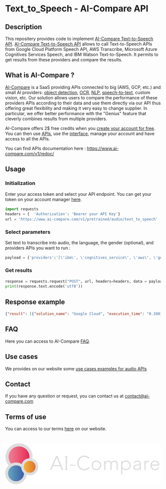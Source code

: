 # Text_to_Speech - AI-Compare API
## Description
This repositery provides code to implement [AI-Compare Text-to-Speech API](https://www.ai-compare.com/audio_apis/text_to_speech). [AI-Compare Text-to-Speech API](https://www.ai-compare.com/audio_apis/text_to_speech) allows to call Text-to-Speech APIs from Google Cloud Platform Speech API, AWS Transcribe, Microsoft Azure Cognitives Services Speech, and IBM Watson Text-to-Speech. It permits to get results from these providers and compare the results.

## What is AI-Compare ?
[AI-Compare](https://www.ai-compare.com/) is a SaaS providing APIs connected to big (AWS, GCP, etc.) and small AI providers: [object detection](https://www.ai-compare.com/vision_apis/object_detection), [OCR](https://www.ai-compare.com/vision_apis/ocr), [NLP](https://www.ai-compare.com/text_apis/sentiment_analysis/), [speech-to-text](https://www.ai-compare.com/audio_apis/speech_recognition), custom vision, etc. Our solution allows users to compare the performance of these providers APIs according to their data and use them directly via our API thus offering great flexibility and making it very easy to change supplier. In particular, we offer better performance with the "Genius" feature that cleverly combines results from multiple providers.

AI-Compare offers 2$ free credits when you [create your account for free](https://www.ai-compare.com/accounts/login/?next=/my_apis). You can then use [APIs](https://www.ai-compare.com/v1/redoc/), use the [interface](https://www.ai-compare.com/my_apis), manage your account and have access to all the APIs.

You can find APIs documentation here : https://www.ai-compare.com/v1/redoc/

## Usage
### Initialization
Enter your access token and select your API endpoint. You can get your token on your account manager [here](https://www.ai-compare.com/accounts/login/?next=/my_apis/my_account).
```python
import requests
headers = {  'Authorization': 'Bearer your API Key'}
url = 'https://www.ai-compare.com/v1/pretrained/audio/text_to_speech'
```
### Select parameters 
Set text to transcribe into audio, the language, the gender (optional), and providers APIs you want to run :
```python
payload = {'providers':'[\'ibm\', \'cognitives_service\', \'aws\', \'google_cloud\']','text':'Bonjour, je suis Martin','language':'fr-FR','option':'MALE'}
```
### Get results
```python
response = requests.request("POST", url, headers=headers, data = payload)
print(response.text.encode('utf8'))
```

## Response example
```json
{"result": [{"solution_name": "Google Cloud", "execution_time": "0.390108", "result": {"text": "I am very happy", "audio_path": "media/data/files/audio/texttospeech_fa2bfc86-fd10-40d0-a4f5-08ce679ba7a0/google_cloud.mp3", "voice_type": 1}, "status": "Success"}, {"solution_name": "Microsoft Azure", "execution_time": "1.252769", "result": {"text": "I am very happy", "audio_path": "media/data/files/audio/texttospeech_fa2bfc86-fd10-40d0-a4f5-08ce679ba7a0/microsoft.mp3", "voice_type": 1}, "status": "Success"}, {"solution_name": "Amazon Web Services", "execution_time": "0.229175", "result": {"text": "I am very happy", "audio_path": "media/data/files/audio/texttospeech_fa2bfc86-fd10-40d0-a4f5-08ce679ba7a0/amazon_web_service.mp3", "voice_type": 1}, "status": "Success"}, {"solution_name": "IBM Watson", "execution_time": "1.352666", "result": {"text": "I am very happy", "audio_path": "media/data/files/audio/texttospeech_fa2bfc86-fd10-40d0-a4f5-08ce679ba7a0/ibm.mp3", "voice_type": 1}, "status": "Success"}]}
```

## FAQ
Here you can access to AI-Compare [FAQ](https://www.ai-compare.com/faq/).

## Use cases
We provides on our website some [use cases examples for audio APIs](https://www.ai-compare.com/use_cases_audio/)

## Contact
If you have any question or request, you can contact us at contact@ai-compare.com

## Terms of use
You can access to our terms [here](https://www.ai-compare.com/terms/) on our website.

#
![Screenshot](Ai-compare_new.png)
